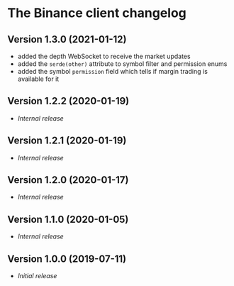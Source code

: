# The Binance client changelog

## Version 1.3.0 (2021-01-12)

- added the depth WebSocket to receive the market updates
- added the `serde(other)` attribute to symbol filter and permission enums
- added the symbol `permission` field which tells if margin trading is available for it

## Version 1.2.2 (2020-01-19)

- *Internal release*

## Version 1.2.1 (2020-01-19)

- *Internal release*

## Version 1.2.0 (2020-01-17)

- *Internal release*

## Version 1.1.0 (2020-01-05)

- *Internal release*

## Version 1.0.0 (2019-07-11)

- *Initial release*
